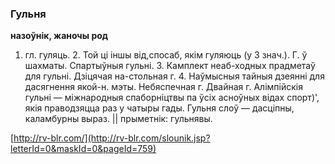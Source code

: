 ### Гульня
**назоўнік, жаночы род**

1. гл. гуляць. 2. Той ці іншы від,спосаб, якім гуляюць (у 3 знач.). Г. ў шахматы. Спартыўныя гульні. 3. Камплект неаб-ходных прадметаў для гульні. Дзіцячая на-стольная г. 4. Наўмысныя тайныя дзеянні для дасягнення якой-н. мэты. Небяспечная г. Двайная г. Алімпійскія гульні — міжнародныя спаборніцтвы па ўсіх асноўных відах спорт)', якія праводзяцца раз у чатыры гады. Гульня слоў — дасціпны, каламбурны выраз. || прыметнік: гульнявы.

<a rel="author">[http://rv-blr.com/](http://rv-blr.com/slounik.jsp?letterId=0&maskId=0&pageId=759)</a>
